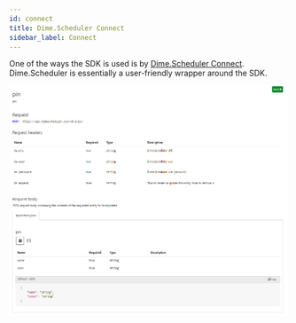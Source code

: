 ```yaml
---
id: connect
title: Dime.Scheduler Connect
sidebar_label: Connect
---
```


One of the ways the SDK is used is by [Dime.Scheduler Connect](https://apim-dimescheduler.developer.azure-api.net). Dime.Scheduler is essentially a user-friendly wrapper around the SDK.

![Dime.Scheduler](../static/img/api/connect.png)

